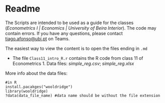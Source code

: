 # Readme

The Scripts are intended to be used as a guide for the classes (*Econometrics I | Economics | University of Beira Interior*).
The code may contain errors. If you have any questions, please contact tiago.afonso@ubi.pt on Teams.

The easiest way to view the content is to open the files ending in `.md`

- The file `Class11_intro_R.r` contains the R code from class 11 of Econometrics 1. Data files: *simple_reg.csv*; *simple_reg.xlsx*


More info about the data files:

```{r}
#in R
install.pacakges("wooldridge")
library(wooldridge)
?data(data_file_name) #data name should be without the file extension
```
